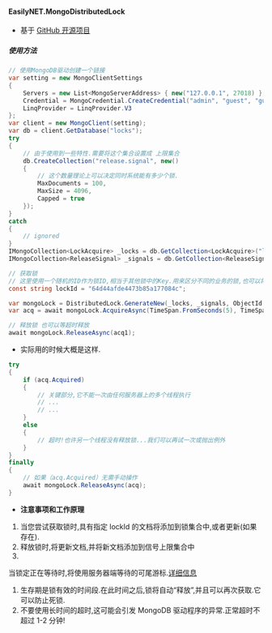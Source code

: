 #### EasilyNET.MongoDistributedLock

- 基于 [GitHub 开源项目](https://github.com/gritse/mongo-lock)

##### 使用方法

```csharp
// 使用MongoDB驱动创建一个链接
var setting = new MongoClientSettings
{
    Servers = new List<MongoServerAddress> { new("127.0.0.1", 27018) },
    Credential = MongoCredential.CreateCredential("admin", "guest", "guest"),
    LinqProvider = LinqProvider.V3
};
var client = new MongoClient(setting);
var db = client.GetDatabase("locks");
try
{
    // 由于使用到一些特性.需要将这个集合设置成 上限集合
    db.CreateCollection("release.signal", new()
    {
        // 这个数量理论上可以决定同时系统能有多少个锁.
        MaxDocuments = 100,
        MaxSize = 4096,
        Capped = true
    });
}
catch
{
    // ignored
}
IMongoCollection<LockAcquire> _locks = db.GetCollection<LockAcquire>("lock.acquire");
IMongoCollection<ReleaseSignal> _signals = db.GetCollection<ReleaseSignal>("release.signal");

// 获取锁
// 这里使用一个随机的ID作为锁ID,相当于其他锁中的Key.用来区分不同的业务的锁,也可以将不同的业务类型放到MongoDB中存起来,然后再使用的时候再取获取这个id
const string lockId = "64d44afde4473b85a177084c";

var mongoLock = DistributedLock.GenerateNew(_locks, _signals, ObjectId.Parse(lockId));
var acq = await mongoLock.AcquireAsync(TimeSpan.FromSeconds(5), TimeSpan.FromSeconds(0));

// 释放锁 也可以等超时释放
await mongoLock.ReleaseAsync(acq1);
```

- 实际用的时候大概是这样.

```csharp
try
{
    if (acq.Acquired)
    {
        // 关键部分,它不能一次由任何服务器上的多个线程执行
        // ...
        // ...
    }
    else
    {
        // 超时!也许另一个线程没有释放锁...我们可以再试一次或抛出例外
    }
}
finally
{
    // 如果（acq.Acquired）无需手动操作
    await mongoLock.ReleaseAsync(acq);
}
```

- **注意事项和工作原理**

1. 当您尝试获取锁时,具有指定 lockId 的文档将添加到锁集合中,或者更新(如果存在).
1. 释放锁时,将更新文档,并将新文档添加到信号上限集合中
1.

当锁定正在等待时,将使用服务器端等待的可尾游标.[详细信息](https://docs.mongodb.com/manual/reference/method/cursor.tailable)

1. 生存期是锁有效的时间段.在此时间之后,锁将自动“释放”,并且可以再次获取.它可以防止死锁.
1. 不要使用长时间的超时,这可能会引发 MongoDB 驱动程序的异常.正常超时不超过 1-2 分钟!
